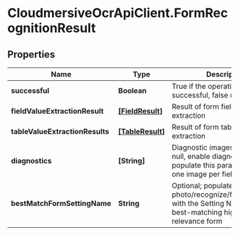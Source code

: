 # CloudmersiveOcrApiClient.FormRecognitionResult

## Properties
Name | Type | Description | Notes
------------ | ------------- | ------------- | -------------
**successful** | **Boolean** | True if the operation was successful, false otherwise | [optional] 
**fieldValueExtractionResult** | [**[FieldResult]**](FieldResult.md) | Result of form field OCR data extraction | [optional] 
**tableValueExtractionResults** | [**[TableResult]**](TableResult.md) | Result of form table OCR data extraction | [optional] 
**diagnostics** | **[String]** | Diagnostic images - default is null, enable diagnostics&#x3D;true to populate this parameter with one image per field | [optional] 
**bestMatchFormSettingName** | **String** | Optional; populated when using photo/recognize/form/advanced with the Setting Name of the best-matching highest-relevance form | [optional] 


